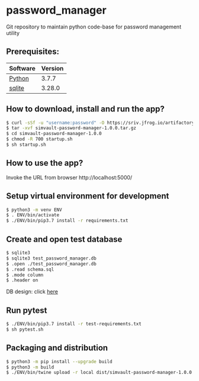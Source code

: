 # password_manager
Git repository to maintain python code-base for password management utility

## Prerequisites:

| Software                                                       | Version |
|----------------------------------------------------------------|---------|
| [Python](https://docs.python-guide.org/starting/install3/osx/) | 3.7.7   |
| [sqlite](https://www.sqlite.org/download.html)                 | 3.28.0  |

## How to download, install and run the app?

```sh
$ curl -sSf -u "username:password" -O https://sriv.jfrog.io/artifactory/password-manager-local/simvault-password-manager-1.0.0.tar.gz
$ tar -xvf simvault-password-manager-1.0.0.tar.gz
$ cd simvault-password-manager-1.0.0
$ chmod -R 700 startup.sh
$ sh startup.sh
```

## How to use the app?

Invoke the URL from browser http://localhost:5000/

## Setup virtual environment for development

```sh
$ python3 -m venv ENV
$ . ENV/bin/activate
$ ./ENV/bin/pip3.7 install -r requirements.txt
```

## Create and open test database

```sh
$ sqlite3
$ sqlite3 test_password_manager.db
$ .open ./test_password_manager.db
$ .read schema.sql
$ .mode column
$ .header on
```
DB design: click [here](schema.sql)

## Run pytest

```sh
$ ./ENV/bin/pip3.7 install -r test-requirements.txt
$ sh pytest.sh
```

## Packaging and distribution

```sh
$ python3 -m pip install --upgrade build
$ python3 -m build
$ ./ENV/bin/twine upload -r local dist/simvault-password-manager-1.0.0.tar.gz --config-file .pypirc
```
